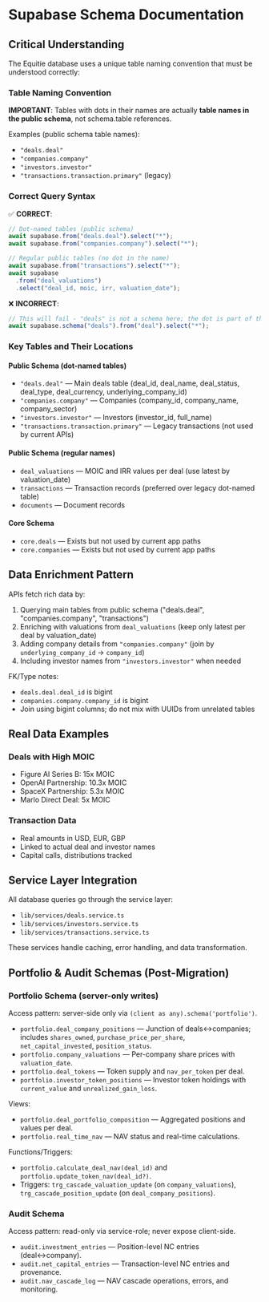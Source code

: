 # Supabase Schema Documentation

## Critical Understanding

The Equitie database uses a unique table naming convention that must be understood correctly:

### Table Naming Convention

**IMPORTANT**: Tables with dots in their names are actually **table names in the public schema**, not schema.table references.

Examples (public schema table names):

- `"deals.deal"`
- `"companies.company"`
- `"investors.investor"`
- `"transactions.transaction.primary"` (legacy)

### Correct Query Syntax

✅ **CORRECT**:

```javascript
// Dot-named tables (public schema)
await supabase.from("deals.deal").select("*");
await supabase.from("companies.company").select("*");

// Regular public tables (no dot in the name)
await supabase.from("transactions").select("*");
await supabase
  .from("deal_valuations")
  .select("deal_id, moic, irr, valuation_date");
```

❌ **INCORRECT**:

```javascript
// This will fail - "deals" is not a schema here; the dot is part of the table name
await supabase.schema("deals").from("deal").select("*");
```

### Key Tables and Their Locations

#### Public Schema (dot-named tables)

- `"deals.deal"` — Main deals table (deal_id, deal_name, deal_status, deal_type, deal_currency, underlying_company_id)
- `"companies.company"` — Companies (company_id, company_name, company_sector)
- `"investors.investor"` — Investors (investor_id, full_name)
- `"transactions.transaction.primary"` — Legacy transactions (not used by current APIs)

#### Public Schema (regular names)

- `deal_valuations` — MOIC and IRR values per deal (use latest by valuation_date)
- `transactions` — Transaction records (preferred over legacy dot-named table)
- `documents` — Document records

#### Core Schema

- `core.deals` — Exists but not used by current app paths
- `core.companies` — Exists but not used by current app paths

## Data Enrichment Pattern

APIs fetch rich data by:

1. Querying main tables from public schema ("deals.deal", "companies.company", "transactions")
2. Enriching with valuations from `deal_valuations` (keep only latest per deal by valuation_date)
3. Adding company details from `"companies.company"` (join by `underlying_company_id` → `company_id`)
4. Including investor names from `"investors.investor"` when needed

FK/Type notes:

- `deals.deal.deal_id` is bigint
- `companies.company.company_id` is bigint
- Join using bigint columns; do not mix with UUIDs from unrelated tables

## Real Data Examples

### Deals with High MOIC

- Figure AI Series B: 15x MOIC
- OpenAI Partnership: 10.3x MOIC
- SpaceX Partnership: 5.3x MOIC
- Marlo Direct Deal: 5x MOIC

### Transaction Data

- Real amounts in USD, EUR, GBP
- Linked to actual deal and investor names
- Capital calls, distributions tracked

## Service Layer Integration

All database queries go through the service layer:

- `lib/services/deals.service.ts`
- `lib/services/investors.service.ts`
- `lib/services/transactions.service.ts`

These services handle caching, error handling, and data transformation.

## Portfolio & Audit Schemas (Post-Migration)

### Portfolio Schema (server-only writes)

Access pattern: server-side only via `(client as any).schema('portfolio')`.

- `portfolio.deal_company_positions` — Junction of deals↔companies; includes `shares_owned`, `purchase_price_per_share`, `net_capital_invested`, `position_status`.
- `portfolio.company_valuations` — Per-company share prices with `valuation_date`.
- `portfolio.deal_tokens` — Token supply and `nav_per_token` per deal.
- `portfolio.investor_token_positions` — Investor token holdings with `current_value` and `unrealized_gain_loss`.

Views:

- `portfolio.deal_portfolio_composition` — Aggregated positions and values per deal.
- `portfolio.real_time_nav` — NAV status and real-time calculations.

Functions/Triggers:

- `portfolio.calculate_deal_nav(deal_id)` and `portfolio.update_token_nav(deal_id?)`.
- Triggers: `trg_cascade_valuation_update` (on `company_valuations`), `trg_cascade_position_update` (on `deal_company_positions`).

### Audit Schema

Access pattern: read-only via service-role; never expose client-side.

- `audit.investment_entries` — Position-level NC entries (deal↔company).
- `audit.net_capital_entries` — Transaction-level NC entries and provenance.
- `audit.nav_cascade_log` — NAV cascade operations, errors, and monitoring.
